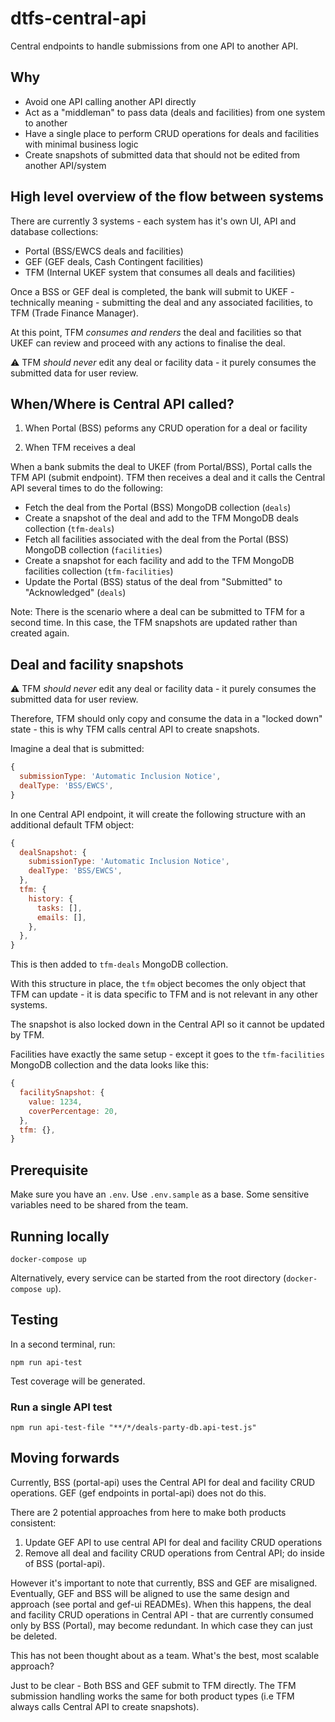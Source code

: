 # dtfs-central-api

Central endpoints to handle submissions from one API to another API.

## Why

- Avoid one API calling another API directly
- Act as a "middleman" to pass data (deals and facilities) from one system to another
- Have a single place to perform CRUD operations for deals and facilities with minimal business logic
- Create snapshots of submitted data that should not be edited from another API/system

## High level overview of the flow between systems

There are currently 3 systems - each system has it's own UI, API and database collections:

- Portal (BSS/EWCS deals and facilities)
- GEF (GEF deals, Cash Contingent facilities)
- TFM (Internal UKEF system that consumes all deals and facilities)

Once a BSS or GEF deal is completed, the bank will submit to UKEF - technically meaning - submitting the deal and any associated facilities, to TFM (Trade Finance Manager).

At this point, TFM _consumes and renders_ the deal and facilities so that UKEF can review and proceed with any actions to finalise the deal.

:warning: TFM *should never* edit any deal or facility data - it purely consumes the submitted data for user review.

## When/Where is Central API called?

1) When Portal (BSS) peforms any CRUD operation for a deal or facility

2) When TFM receives a deal

When a bank submits the deal to UKEF (from Portal/BSS), Portal calls the TFM API (submit endpoint). TFM then receives a deal and it calls the Central API several times to do the following:

- Fetch the deal from the Portal (BSS) MongoDB collection (`deals`)
- Create a snapshot of the deal and add to the TFM MongoDB deals collection (`tfm-deals`)
- Fetch all facilities associated with the deal from the Portal (BSS) MongoDB collection (`facilities`)
- Create a snapshot for each facility and add to the TFM MongoDB facilities collection (`tfm-facilities`)
- Update the Portal (BSS) status of the deal from "Submitted" to "Acknowledged" (`deals`)

Note: There is the scenario where a deal can be submitted to TFM for a second time. In this case, the TFM snapshots are updated rather than created again.

## Deal and facility snapshots

:warning: TFM *should never* edit any deal or facility data - it purely consumes the submitted data for user review.

Therefore, TFM should only copy and consume the data in a "locked down" state - this is why TFM calls central API to create snapshots.

Imagine a deal that is submitted:

```js
{
  submissionType: 'Automatic Inclusion Notice',
  dealType: 'BSS/EWCS',
}
```

In one Central API endpoint, it will create the following structure with an additional default TFM object:

```js
{
  dealSnapshot: {
    submissionType: 'Automatic Inclusion Notice',
    dealType: 'BSS/EWCS',
  },
  tfm: {
    history: {
      tasks: [],
      emails: [],
    },
  },
}
```

This is then added to `tfm-deals` MongoDB collection.

With this structure in place, the `tfm` object becomes the only object that TFM can update - it is data specific to TFM and is not relevant in any other systems.

The snapshot is also locked down in the Central API so it cannot be updated by TFM.

Facilities have exactly the same setup - except it goes to the `tfm-facilities` MongoDB collection and the data looks like this:

```js
{
  facilitySnapshot: {
    value: 1234,
    coverPercentage: 20,
  },
  tfm: {},
}
```

## Prerequisite

Make sure you have an `.env`. Use `.env.sample` as a base. Some sensitive variables need to be shared from the team.

## Running locally

```shell
docker-compose up
```

Alternatively, every service can be started from the root directory (`docker-compose up`).

## Testing

In a second terminal, run:

```shell
npm run api-test
```

Test coverage will be generated.

### **Run a single API test**

```shell
npm run api-test-file "**/*/deals-party-db.api-test.js"
```

## Moving forwards

Currently, BSS (portal-api) uses the Central API for deal and facility CRUD operations. GEF (gef endpoints in portal-api) does not do this.

There are 2 potential approaches from here to make both products consistent:

1) Update GEF API to use central API for deal and facility CRUD operations
2) Remove all deal and facility CRUD operations from Central API; do inside of BSS (portal-api).

However it's important to note that currently, BSS and GEF are misaligned. Eventually, GEF and BSS will be aligned to use the same design and approach (see portal and gef-ui READMEs). When this happens, the deal and facility CRUD operations in Central API - that are currently consumed only by BSS (Portal), may become redundant. In which case they can just be deleted.

This has not been thought about as a team. What's the best, most scalable approach?

Just to be clear - Both BSS and GEF submit to TFM directly. The TFM submission handling works the same for both product types (i.e TFM always calls Central API to create snapshots).
